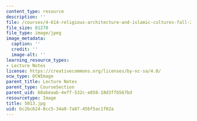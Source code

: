 ```yaml
---
content_type: resource
description: ''
file: /courses/4-614-religious-architecture-and-islamic-cultures-fall-2002/bc2bc6248cc534a07a8745bf5ac1f02a_5013.jpg
file_size: 81278
file_type: image/jpeg
image_metadata:
  caption: ''
  credit: ''
  image-alt: ''
learning_resource_types:
- Lecture Notes
license: https://creativecommons.org/licenses/by-nc-sa/4.0/
ocw_type: OCWImage
parent_title: Lecture Notes
parent_type: CourseSection
parent_uid: 68abeaab-4eff-532c-e858-18d3ffb567bd
resourcetype: Image
title: 5013.jpg
uid: bc2bc624-8cc5-34a0-7a87-45bf5ac1f02a
---
```

